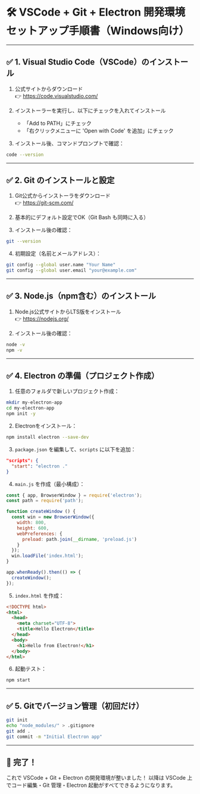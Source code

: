 
# 🛠 VSCode + Git + Electron 開発環境セットアップ手順書（Windows向け）

---

## ✅ 1. Visual Studio Code（VSCode）のインストール

1. 公式サイトからダウンロード  
   👉 https://code.visualstudio.com/

2. インストーラーを実行し、以下にチェックを入れてインストール  
   - 「Add to PATH」にチェック
   - 「右クリックメニューに 'Open with Code' を追加」にチェック

3. インストール後、コマンドプロンプトで確認：

```bash
code --version
```

---

## ✅ 2. Git のインストールと設定

1. Git公式からインストーラをダウンロード  
   👉 https://git-scm.com/

2. 基本的にデフォルト設定でOK（Git Bash も同時に入る）

3. インストール後の確認：

```bash
git --version
```

4. 初期設定（名前とメールアドレス）：

```bash
git config --global user.name "Your Name"
git config --global user.email "your@example.com"
```

---

## ✅ 3. Node.js（npm含む）のインストール

1. Node.js公式サイトからLTS版をインストール  
   👉 https://nodejs.org/

2. インストール後の確認：

```bash
node -v
npm -v
```

---

## ✅ 4. Electron の準備（プロジェクト作成）

1. 任意のフォルダで新しいプロジェクト作成：

```bash
mkdir my-electron-app
cd my-electron-app
npm init -y
```

2. Electronをインストール：

```bash
npm install electron --save-dev
```

3. `package.json` を編集して、`scripts` に以下を追加：

```json
"scripts": {
  "start": "electron ."
}
```

4. `main.js` を作成（最小構成）：

```js
const { app, BrowserWindow } = require('electron');
const path = require('path');

function createWindow () {
  const win = new BrowserWindow({
    width: 800,
    height: 600,
    webPreferences: {
      preload: path.join(__dirname, 'preload.js')
    }
  });
  win.loadFile('index.html');
}

app.whenReady().then(() => {
  createWindow();
});
```

5. `index.html` を作成：

```html
<!DOCTYPE html>
<html>
  <head>
    <meta charset="UTF-8">
    <title>Hello Electron</title>
  </head>
  <body>
    <h1>Hello from Electron!</h1>
  </body>
</html>
```

6. 起動テスト：

```bash
npm start
```

---

## ✅ 5. Gitでバージョン管理（初回だけ）

```bash
git init
echo "node_modules/" > .gitignore
git add .
git commit -m "Initial Electron app"
```

---

## 🎉 完了！

これで VSCode + Git + Electron の開発環境が整いました！
以降は VSCode 上でコード編集・Git 管理・Electron 起動がすべてできるようになります。
